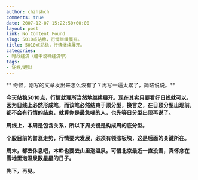 ```yaml
---
author: chzhshch
comments: true
date: 2007-12-07 15:22:50+00:00
layout: post
link: No Content Found
slug: 5010点站稳，行情继续展开。
title: 5010点站稳，行情继续展开。
categories:
- 时政经济（缠中说禅经济学）
tags:
- 证券/理财
---
```


			

** 奇怪，刚写的文章发出来怎么没有了？再写一遍太累了，简略说说。**

**今天站稳5010点，行情就理所当然地继续展开。现在其实只要看好日线就可以，因为日线上必然形成笔，而该笔必然结束于顶分型，换言之，在日顶分型出现前，都不会有行情的结束，就算你是最急噪的人，也先等日分型出现再说了。**

**周线上，本周是包含关系，所以下周关键是构成周的底分型。**

**个股目前的普涨走势，行情要大发展，必须有领涨板块，这是后面的关键所在。**

**周末，都去休息吧，本ID也要去山里泡温泉。可惜北京最近一直没雪，真怀念在雪地里泡温泉数星星的日子。**

**先下，再见。**
